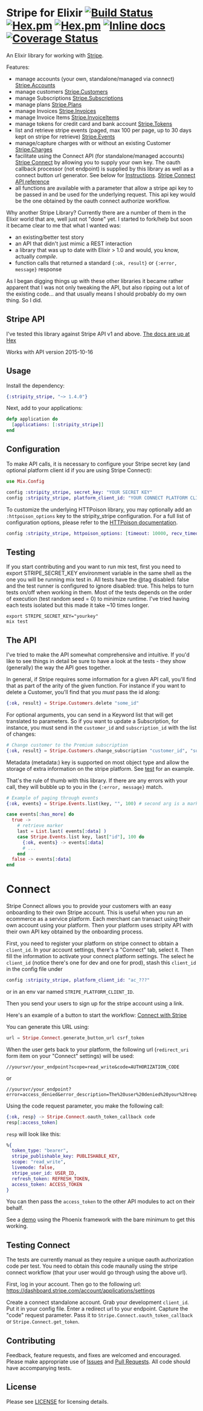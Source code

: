 # Stripe for Elixir [![Build Status](https://travis-ci.org/robconery/stripity-stripe.svg?branch=master)](https://travis-ci.org/robconery/stripity-stripe) [![Hex.pm](https://img.shields.io/hexpm/v/stripity_stripe.svg?maxAge=2592000)](https://hex.pm/packages/stripity_stripe) [![Hex.pm](https://img.shields.io/hexpm/dt/stripity_stripe.svg?maxAge=2592000)](https://hex.pm/packages/stripity_stripe) [![Inline docs](http://inch-ci.org/github/robconery/stripity-stripe.svg)](http://inch-ci.org/github/robconery/stripity-stripe) [![Coverage Status](https://coveralls.io/repos/github/robconery/stripity-stripe/badge.svg?branch=master)](https://coveralls.io/github/robconery/stripity-stripe?branch=master)

An Elixir library for working with [Stripe](https://stripe.com/).

Features:

* manage accounts (your own, standalone/managed via connect) [Stripe.Accounts](https://github.com/robconery/stripity-stripe/blob/master/lib/stripe/accounts.ex)
* manage customers [Stripe.Customers](https://github.com/robconery/stripity-stripe/blob/master/lib/stripe/customers.ex)
* manage Subscriptions [Stripe.Subscriptions](https://github.com/robconery/stripity-stripe/blob/master/lib/stripe/subscriptions.ex)
* manage plans [Stripe.Plans](https://github.com/robconery/stripity-stripe/blob/master/lib/stripe/plans.ex)
* manage Invoices [Stripe.Invoices](https://github.com/robconery/stripity-stripe/blob/master/lib/stripe/invoices.ex)
* manage Invoice Items [Stripe.InvoiceItems](https://github.com/robconery/stripity-stripe/blob/master/lib/stripe/invoice_items.ex)
* manage tokens for credit card and bank account [Stripe.Tokens](https://github.com/robconery/stripity-stripe/blob/master/lib/stripe/tokens.ex)
* list and retrieve stripe events (paged, max 100 per page, up to 30 days kept on stripe for retrieve) [Stripe.Events](https://github.com/robconery/stripity-stripe/blob/master/lib/stripe/events.ex)
* manage/capture charges with or without an existing Customer [Stripe.Charges](https://github.com/robconery/stripity-stripe/blob/master/lib/stripe/charges.ex)
* facilitate using the Connect API (for standalone/managed accounts) [Stripe Connect](https://stripe.com/docs/connect) by allowing you to supply your own key. The oauth callback processor (not endpoint) is supplied by this library as well as a connect button url generator. See below for [Instructions](#connect). [Stripe Connect API reference](https://stripe.com/docs/connect/reference)
* all functions are available with a parameter that allow a stripe api key to be passed in and be used for the underlying request. This api key would be the one obtained by the oauth connect authorize workflow.

Why another Stripe Library? Currently there are a number of them in the Elixir world that are, well just not "done" yet. I started to fork/help but soon it became clear to me that what I wanted was:

* an existing/better test story
* an API that didn't just mimic a REST interaction
* a library that was up to date with Elixir > 1.0 and would, you know, actually *compile*.
* function calls that returned a standard `{:ok, result}` or `{:error, message}` response

As I began digging things up with these other libraries it became rather apparent that I was not only tweaking the API, but also ripping out a lot of the existing code... and that usually means I should probably do my own thing. So I did.

## Stripe API

I've tested this library against Stripe API v1 and above. [The docs are up at Hex](http://hexdocs.pm/stripity_stripe/)

Works with API version 2015-10-16

## Usage

Install the dependency:

```ex
{:stripity_stripe, "~> 1.4.0"}
```

Next, add to your applications:

```ex
defp application do
  [applications: [:stripity_stripe]]
end
```

## Configuration

To make API calls, it is necessary to configure your Stripe secret key (and optional platform client id if you are using Stripe Connect):

```ex
use Mix.Config

config :stripity_stripe, secret_key: "YOUR SECRET KEY"
config :stripity_stripe, platform_client_id: "YOUR CONNECT PLATFORM CLIENT ID"
```

To customize the underlying HTTPoison library, you may optionally add an `:httpoison_options` key to the stripity_stripe configuration.  For a full list of configuration options, please refer to the [HTTPoison documentation](https://github.com/edgurgel/httpoison).

```ex
config :stripity_stripe, httpoison_options: [timeout: 10000, recv_timeout: 10000, proxy: {"proxy.mydomain.com", 8080}]
```

## Testing
If you start contributing and you want to run mix test, first you need to export STRIPE_SECRET_KEY environment variable in the same shell as the one you will be running mix test in. All tests have the @tag disabled: false and the test runner is configured to ignore disabled: true. This helps to turn tests on/off when working in them. Most of the tests depends on the order of execution (test random seed = 0) to minimize runtime. I've tried having each tests isolated but this made it take ~10 times longer.

```
export STRIPE_SECRET_KEY="yourkey"
mix test
```

## The API

I've tried to make the API somewhat comprehensive and intuitive. If you'd like to see things in detail be sure to have a look at the tests - they show (generally) the way the API goes together.

In general, if Stripe requires some information for a given API call, you'll find that as part of the arity of the given function. For instance if you want to delete a Customer, you'll find that you *must* pass the id along:

```ex
{:ok, result} = Stripe.Customers.delete "some_id"
```

For optional arguments, you can send in a Keyword list that will get translated to parameters. So if you want to update a Subscription, for instance, you must send in the `customer_id` and `subscription_id` with the list of changes:

```ex
# Change customer to the Premium subscription
{:ok, result} = Stripe.Customers.change_subscription "customer_id", "sub_id", [plan: "premium"]
```

Metadata (metadata:) key is supported on most object type and allow the storage of extra information on the stripe platform. See [test](https://github.com/robconery/stripity-stripe/blob/master/test/stripe/customer_test.exs) for an example.

That's the rule of thumb with this library. If there are any errors with your call, they will bubble up to you in the `{:error, message}` match.

```ex
# Example of paging through events
{:ok, events} = Stripe.Events.list(key, "", 100) # second arg is a marker for paging

case events[:has_more] do
  true ->
    # retrieve marker
    last = List.last( events[:data] )
    case Stripe.Events.list key, last["id"], 100 do
      {:ok, events} -> events[:data]
      # ...
    end
  false -> events[:data]
end
```

# Connect

Stripe Connect allows you to provide your customers with an easy onboarding to their own Stripe account. This is useful when you run an ecommerce as a service platform. Each merchant can transact using their own account using your platform. Then your platform uses stripity API with their own API key obtained by the onboarding process.

First, you need to register your platform on stripe connect to obtain a `client_id`. In your account settings, there's a "Connect" tab, select it. Then fill the information to activate your connect platform settings. The select he `client_id` (notice there's one for dev and one for prod), stash this `client_id` in the config file under

```ex
config :stripity_stripe, platform_client_id: "ac_???"
```
or in an env var named `STRIPE_PLATFORM_CLIENT_ID`.

Then you send your users to sign up for the stripe account using a link.

Here's an example of a button to start the workflow:
<a href="https://connect.stripe.com/oauth/authorize?response_type=code&client_id=ca_32D88BD1qLklliziD7gYQvctJIhWBSQ7&scope=read_write">Connect with Stripe</a>

You can generate this URL using:

```ex
url = Stripe.Connect.generate_button_url csrf_token
```

When the user gets back to your platform, the following url (`redirect_uri` form item on your "Connect" settings) will be used:

```
//yoursvr/your_endpoint?scope=read_write&code=AUTHORIZATION_CODE
```

or

```
//yoursvr/your_endpoint?error=access_denied&error_description=The%20user%20denied%20your%20request
```

Using the code request parameter, you make the following call:

```ex
{:ok, resp} -> Stripe.Connect.oauth_token_callback code
resp[:access_token]
```

`resp` will look like this:
```ex
%{
  token_type: "bearer",
  stripe_publishable_key: PUBLISHABLE_KEY,
  scope: "read_write",
  livemode: false,
  stripe_user_id: USER_ID,
  refresh_token: REFRESH_TOKEN,
  access_token: ACCESS_TOKEN
}
```

You can then pass the `access_token` to the other API modules to act on their behalf.

See a [demo](https://github.com/nicrioux/stripity-connect-phoenix) using the Phoenix framework with the bare minimum to get this working.

## Testing Connect

The tests are currently manual as they require a unique oauth authorization code per test. You need to obtain this code maunally using the stripe connect workflow (that your user would go through using the above url).

First, log in your account. Then go to the following url: https://dashboard.stripe.com/account/applications/settings

Create a connect standalone account. Grab your development `client_id`. Put it in your config file. Enter a redirect url to your endpoint. Capture the "code" request parameter. Pass it to `Stripe.Connect.oauth_token_callback` or `Stripe.Connect.get_token`.

## Contributing

Feedback, feature requests, and fixes are welcomed and encouraged.  Please make appropriate use of [Issues](https://github.com/robconery/stripity-stripe/issues) and [Pull Requests](https://github.com/robconery/stripity-stripe/pulls).  All code should have accompanying tests.

## License

Please see [LICENSE](LICENSE) for licensing details.
